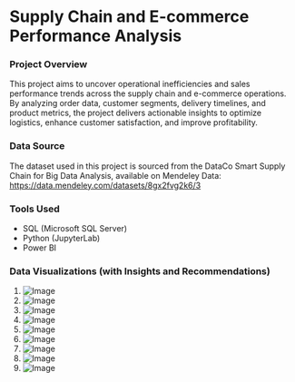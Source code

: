 # Supply Chain and E-commerce Performance Analysis

### Project Overview

This project aims to uncover operational inefficiencies and sales performance trends across the supply chain and e-commerce operations.
By analyzing order data, customer segments, delivery timelines, and product metrics, the project delivers actionable insights to optimize logistics, enhance customer satisfaction, and improve profitability.

### Data Source
The dataset used in this project is sourced from the DataCo Smart Supply Chain for Big Data Analysis, available on Mendeley Data: https://data.mendeley.com/datasets/8gx2fvg2k6/3

### Tools Used
- SQL (Microsoft SQL Server)
- Python (JupyterLab)
- Power BI

### Data Visualizations (with Insights and Recommendations)

1. ![Image](https://github.com/user-attachments/assets/e0343482-a6f5-4f92-b6e8-efb6aa1f374c)
2. ![Image](https://github.com/user-attachments/assets/9880f1ba-7f09-430b-98e5-a3ce1df61a7f)
3. ![Image](https://github.com/user-attachments/assets/166af1f1-8bb7-447b-b1be-2f2934265e06)
4. ![Image](https://github.com/user-attachments/assets/acd7b768-9680-4e9e-a167-02464dd1e285)
5. ![Image](https://github.com/user-attachments/assets/3dc86a6c-1710-4a28-ae31-7fd788e93d6c)
6. ![Image](https://github.com/user-attachments/assets/32e331f7-58d5-4c26-b522-e193c35d4a91)
7. ![Image](https://github.com/user-attachments/assets/8de2064d-050e-4795-a75e-eb6307015608)
8. ![Image](https://github.com/user-attachments/assets/2406b9f3-cb53-4738-88de-7e5d10c64c88)
9. ![Image](https://github.com/user-attachments/assets/cf85feea-98fa-4e4d-b0c6-160f8b9ddc3f)
